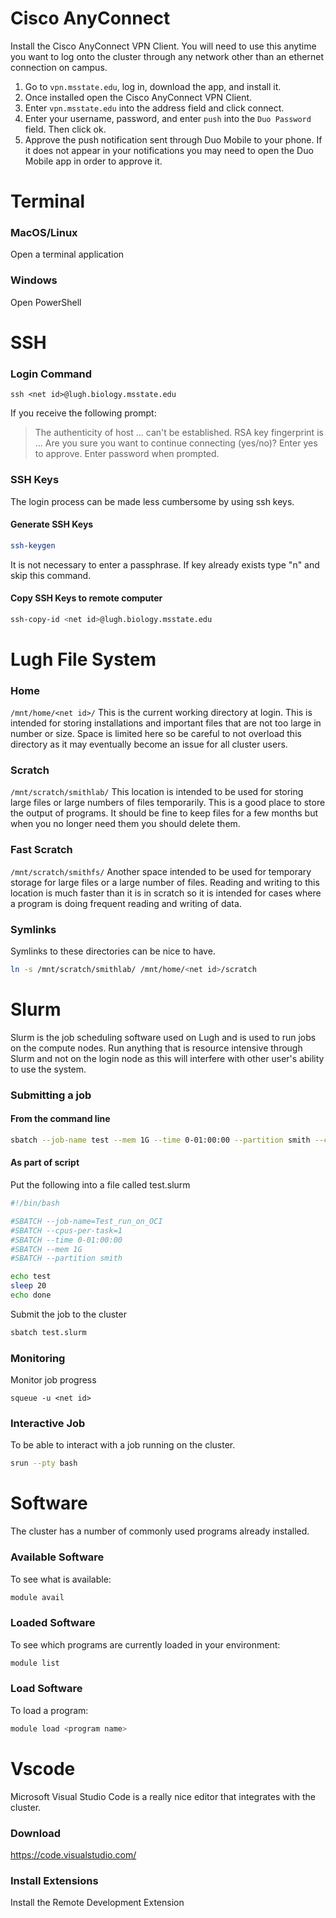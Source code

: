 # Cisco AnyConnect
Install the Cisco AnyConnect VPN Client.
You will need to use this anytime you want to log onto the cluster through any network other than an ethernet connection on campus.
1. Go to `vpn.msstate.edu`, log in, download the app, and install it.
2. Once installed open the Cisco AnyConnect VPN Client.
3. Enter `vpn.msstate.edu` into the address field and click connect.
4. Enter your username, password, and enter `push` into the `Duo Password` field. Then click ok.
5. Approve the push notification sent through Duo Mobile to your phone. If it does not appear in your notifications you may need to open the Duo Mobile app in order to approve it.

 
# Terminal
### MacOS/Linux
Open a terminal application

### Windows
Open PowerShell



# SSH
### Login Command
```
ssh <net id>@lugh.biology.msstate.edu
```
If you receive the following prompt:
>The authenticity of host ... can't be established.
>RSA key fingerprint is ...
>Are you sure you want to continue connecting (yes/no)? 
Enter yes to approve.
Enter password when prompted.

### SSH Keys
The login process can be made less cumbersome by using ssh keys.

#### Generate SSH Keys
```bash
ssh-keygen
```
It is not necessary to enter a passphrase. If key already exists type "n" and skip this command.

#### Copy SSH Keys to remote computer
```bash
ssh-copy-id <net id>@lugh.biology.msstate.edu 
```



# Lugh File System
### Home
`/mnt/home/<net id>/` 
This is the current working directory at login. This is intended for storing installations and important files that are not too large in number or size. Space is limited here so be careful to not overload this directory as it may eventually become an issue for all cluster users.

### Scratch
`/mnt/scratch/smithlab/`
This location is intended to be used for storing large files or large numbers of files temporarily. This is a good place to store the output of programs. It should be fine to keep files for a few months but when you no longer need them you should delete them.

### Fast Scratch
`/mnt/scratch/smithfs/`
Another space intended to be used for temporary storage for large files or a large number of files. Reading and writing to this location is much faster than it is in scratch so it is intended for cases where a program is doing frequent reading and writing of data.  

### Symlinks
Symlinks to these directories can be nice to have.
```bash
ln -s /mnt/scratch/smithlab/ /mnt/home/<net id>/scratch 
```



# Slurm
Slurm is the job scheduling software used on Lugh and is used to run jobs on the compute nodes. Run anything that is resource intensive through Slurm and not on the login node as this will interfere with other user's ability to use the system.

### Submitting a job
#### From the command line
```bash
sbatch --job-name test --mem 1G --time 0-01:00:00 --partition smith --cpus-per-task 1 --wrap "echo test; sleep 20; echo done"
```

#### As part of script
Put the following into a file called test.slurm
```bash
#!/bin/bash

#SBATCH --job-name=Test_run_on_OCI
#SBATCH --cpus-per-task=1
#SBATCH --time 0-01:00:00 
#SBATCH --mem 1G
#SBATCH --partition smith 

echo test
sleep 20
echo done
```
Submit the job to the cluster
```bash
sbatch test.slurm
```

### Monitoring
Monitor job progress
```
squeue -u <net id>
```

### Interactive Job
To be able to interact with a job running on the cluster.
```bash
srun --pty bash
```



# Software
The cluster has a number of commonly used programs already installed.

### Available Software
To see what is available:
```bash
module avail
```

### Loaded Software
To see which programs are currently loaded in your environment:
```bash
module list
```

### Load Software
To load a program:
```bash
module load <program name>
```



# Vscode
Microsoft Visual Studio Code is a really nice editor that integrates with the cluster.

### Download
https://code.visualstudio.com/

### Install Extensions
Install the Remote Development Extension
